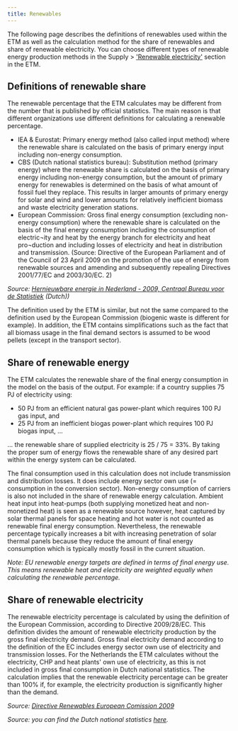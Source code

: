 ```yaml
---
title: Renewables
---
```


The following page describes the definitions of renewables used within the ETM as well as the calculation method for the share of renewables and share of renewable electricity. You can choose different types of renewable energy production methods in the Supply > ['Renewable electricity'](https://pro.energytransitionmodel.com/scenario/supply/electricity_renewable/wind-turbines) section in the ETM. 

## Definitions of renewable share
The renewable percentage that the ETM calculates may be different from the number that is published by official statistics. The main reason is that different organizations use different definitions for calculating a renewable percentage. 

-	IEA & Eurostat: Primary energy method (also called input method) where the renewable share is calculated on the basis of primary energy input including non-energy consumption.
-	CBS (Dutch national statistics bureau): Substitution method (primary energy) where the renewable share is calculated on the basis of primary energy including non-energy consumption, but the amount of primary energy for renewables is determined on the basis of what amount of fossil fuel they replace. This results in larger amounts of primary energy for solar and wind and lower amounts for relatively inefficient biomass and waste electricity generation stations.
-	European Commission: Gross final energy consumption (excluding non-energy consumption) where the renewable share is calculated on the basis of the final energy consumption including the consumption of electric¬ity and heat by the energy branch for electricity and heat pro¬duction and including losses of electricity and heat in distribution and transmission. (Source: Directive of the European Parliament and of the Council of 23 April 2009 on the promotion of the use of energy from renewable sources and amending and subsequently repealing Directives 2001/77/EC and 2003/30/EC. 2)

_Source: [Hernieuwbare energie in Nederland - 2009, Centraal Bureau voor de Statistiek](http://refman.et-model.com/publications/1582) (Dutch))_

The definition used by the ETM is similar, but not the same compared to the definition used by the European Commission (biogenic waste is different for example). In addition, the ETM contains simplifications such as the fact that all biomass usage in the final demand sectors is assumed to be wood pellets (except in the transport sector).

## Share of renewable energy
The ETM calculates the renewable share of the final energy consumption in the model on the basis of the output. For example: if a country supplies 75 PJ of electricity using:
-	50 PJ from an efficient natural gas power-plant which requires 100 PJ gas input, and
-	25 PJ from an inefficient biogas power-plant which requires 100 PJ biogas input, ...

... the renewable share of supplied electricity is 25 / 75 = 33%. By taking the proper sum of energy flows the renewable share of any desired part within the energy system can be calculated.

The final consumption used in this calculation does not include transmission and distribution losses. It does include energy sector own use (= consumption in the conversion sector). Non-energy consumption of carriers is also not included in the share of renewable energy calculation. Ambient heat input into heat-pumps (both supplying monetized heat and non-monetized heat) is seen as a renewable source however, heat captured by solar thermal panels for space heating and hot water is not counted as renewable final energy consumption. Nevertheless, the renewable percentage typically increases a bit with increasing penetration of solar thermal panels because they reduce the amount of final energy consumption which is typically mostly fossil in the current situation.

_Note:  EU renewable energy targets are defined in terms of final energy use. This means renewable heat and electricity are weighted equally when calculating the renewable percentage._

## Share of renewable electricity
The renewable electricity percentage is calculated by using the definition of the European Commission, according to Directive 2009/28/EC. This definition divides the amount of renewable electricity production by the gross final electricity demand. Gross final electricity demand according to the definition of the EC includes energy sector own use of electricity and transmission losses. For the Netherlands the ETM calculates without the electricity, CHP and heat plants' own use of electricity, as this is not included in gross final consumption in Dutch national statistics. The calculation implies that the renewable electricity percentage can be greater than 100% if, for example, the electricity production is significantly higher than the demand.

_Source: [Directive Renewables European Comission 2009](http://eur-lex.europa.eu/eli/dir/2009/28/oj)_

_Source: you can find the Dutch national statistics [here](https://refman.energytransitionmodel.com/publications/1562)._